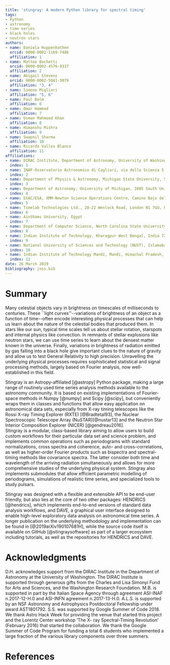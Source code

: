 ```yaml
---
title: 'stingray: A modern Python library for spectral timing'
tags:
- Python
- astronomy
- time series
- black holes
- neutron stars
authors:
- name: Daniela Huppenkothen
  orcid: 0000-0002-1169-7486
  affiliation: 1
- name: Matteo Bachetti
  orcid: 0000-0002-4576-9337
  affiliation: 2
- name: Abigail Stevens
  orcid: 0000-0002-5041-3079
  affiliation: "3, 4"
- name: Simone Migliari
  affiliation: "5, 6"
- name: Paul Balm
  affiliation: 6
- name: Omar Hammad
  affiliation: 7
- name: Usman Mahmood Khan
  affiliation: 8
- name: Himanshu Mishra
  affiliation: 9
- name: Swapnil Sharma
  affiliation: 10
- name: Ricardo Valles Blanco
  affiliation: 11
affiliations:
- name: DIRAC Institute, Department of Astronomy, University of Washington, 3910 15th Ave NE, Seattle, WA 98195
  index: 1
- name: INAF-Osservatorio Astronomico di Cagliari, via della Scienza 5, I-09047 Selargius (CA), Italy
  index: 2
- name: Department of Physics & Astronomy, Michigan State University, 567 Wilson Road, East Lansing, MI 48824, USA
  index: 3
- name: Department of Astronomy, University of Michigan, 1085 South University Avenue, Ann Arbor, MI 48109, USA
  index: 4
- name: ESAC/ESA, XMM-Newton Science Operations Centre, Camino Bajo del Castillo s/n, Urb. Villafranca del Castillo, 28692, Villanueva de la Caada, Madrid, Spain
  index: 5
- name: Timelab Technologies Ltd., 20-22 Wenlock Road, London N1 7GU, United Kingdom
  index: 6
- name: AinShams University, Egypt
  index: 7
- name: Department of Computer Science, North Carolina State University, Raleigh, USA
  index: 8
- name: Indian Institute of Technology, Kharagpur West Bengal, India 721302
  index: 9
- name: National University of Sciences and Technology (NUST), Islamabad 44000, Pakistan
  index: 10
- name: Indian Institute of Technology Mandi, Mandi, Himachal Pradesh, India
  index: 11
date: 26 March 2019
bibliography: joss.bib
---
```


# Summary

Many celestial objects vary in brightness on timescales of milliseconds to centuries. These ``light curves''--variations of brightness of an object as a function of time--often encode interesting physical processes that can help us learn about the nature of the celestial bodies that produced them.
In stars like our sun, typical time scales tell us about stellar rotation, starspots and internal physics like convection. In remnants of stellar explosions like neutron stars, we can use time series to learn about the densest matter known in the universe. Finally, variations in brightness of radiation emitted by gas falling into a black hole give important clues to the nature of gravity and allow us to test General Relativity to high precision.
Unravelling the underlying physical processes requires sophisticated statistical and signal processing methods, largely based on Fourier analysis, now well-established in this field.

Stingray is an Astropy-affiliated [@astropy] Python package, making a large range of routinely used time series analysis methods available to the astronomy community. It is based on existing implementations of Fourier-space methods in Numpy [@numpy] and Scipy [@scipy], but conveniently wraps them in classes and functions that allow easy application on astronomical data sets, especially from X-ray timing telescopes like the Rossi X-ray Timing Explorer (RXTE) [@Bradtetal93], the Nuclear Spectroscopic Telescope Array (NuSTAR)[@nustar13] and the Neutron Star Interior Composition Explorer (NICER) [@gendreau2016].  
Stingray is a modular, class-based library aiming to allow users to build custom workflows for their particular data set and science problem, and implements common operations such as periodograms with standard normalizations, cross spectra and coherence, auto- and cross-correlations, as well as higher-order Fourier products such as bispectra and spectral-timing methods like covariance spectra. The latter consider both time and wavelength of the arriving radiation simultaneously and allows for more comprehensive studies of the underlying physical system. Stingray also implements submodules that allow efficient parametric modelling of periodograms, simulations of realistic time series, and specialized tools to study pulsars.

Stingray was designed with a flexible and extensible API to be end-user friendly, but also lies at the core of two other packages: HENDRICS [@hendrics], which implements end-to-end versions of standard data analysis workflows, and DAVE, a graphical user interface designed to enable high-level exploratory data analysis on astronomical time series. A longer publication on the underlying methodology and implementation can be found in [@2019arXiv190107681H], while the source code itself is available on GitHub [@stingraysoftware] as part of a larger ecosystem including tutorials, as well as the repositories for HENDRICS and DAVE.


# Acknowledgments
D.H. acknowledges support from the DIRAC Institute in the Department of Astronomy at the University of Washington. The DIRAC Institute is supported through generous gifts from the Charles and Lisa Simonyi Fund for Arts and Sciences, and the Washington Research Foundation. M.B. is supported in part by the Italian Space Agency through agreement ASI-INAF n.2017-12-H.0 and ASI-INFN agreement n.2017-13-H.0. A.L.S. is supported by an NSF Astronomy and Astrophysics Postdoctoral Fellowship under award AST1801792. S.S. was supported by Google Summer of Code 2018. We thank Astro Hack Week for providing the venue that started this project and the Lorentz Center workshop ‘The X- ray Spectral-Timing Revolution’ (February 2016) that started the collaboration. We thank the Google Summer of Code Program for funding a total 6 students who implemented a large fraction of the various library components over three summers.

# References
